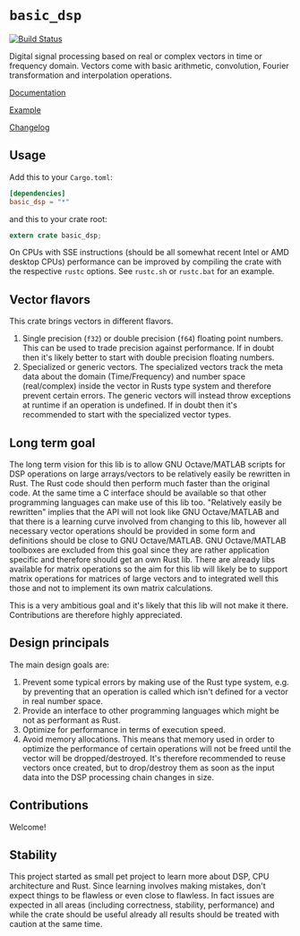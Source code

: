 # `basic_dsp`

[![Build Status](https://api.travis-ci.org/liebharc/basic_dsp.png)](https://travis-ci.org/liebharc/basic_dsp)

Digital signal processing based on real or complex vectors in time or frequency domain. Vectors come with basic arithmetic, convolution, Fourier transformation and interpolation operations.

[Documentation](https://liebharc.github.io/basic_dsp/basic_dsp/)

[Example](https://github.com/liebharc/basic_dsp/blob/master/examples/modulation.rs)

[Changelog](https://github.com/liebharc/basic_dsp/blob/master/Changelog.md)

## Usage

Add this to your `Cargo.toml`:

```toml
[dependencies]
basic_dsp = "*"
```

and this to your crate root:

```rust
extern crate basic_dsp;
```

On CPUs with SSE instructions (should be all somewhat recent Intel or AMD desktop CPUs) performance can be improved by compiling the crate with the respective `rustc` options. See `rustc.sh` or `rustc.bat` for an example.

## Vector flavors
This crate brings vectors in different flavors.

1. Single precision (`f32`) or double precision (`f64`) floating point numbers. This can be used to trade precision against performance. If in doubt then it's likely better to start with double precision floating numbers.
2. Specialized or generic vectors. The specialized vectors track the meta data about the domain (Time/Frequency) and number space (real/complex) inside the vector in Rusts type system and therefore prevent certain errors. The generic vectors will instead throw exceptions at runtime if an operation is undefined. If in doubt then it's recommended to start with the specialized vector types.

## Long term goal
The long term vision for this lib is to allow GNU Octave/MATLAB scripts for DSP operations on large arrays/vectors to be relatively easily be rewritten in Rust. The Rust code should then perform much faster than the original code. At the same time a C interface should be available so that other programming languages can make use of this lib too. "Relatively easily be rewritten" implies that the API will not look like GNU Octave/MATLAB and that there is a learning curve involved from changing to this lib, however all necessary vector operations should be provided in some form and definitions should be close to GNU Octave/MATLAB. GNU Octave/MATLAB toolboxes are excluded from this goal since they are rather application specific and therefore should get an own Rust lib. There are already libs available for matrix operations so the aim for this lib will likely be to support matrix operations for matrices of large vectors and to integrated well this those and not to implement its own matrix calculations.

This is a very ambitious goal and it's likely that this lib will not make it there. Contributions are therefore highly appreciated.

## Design principals
The main design goals are:

1. Prevent some typical errors by making use of the Rust type system, e.g. by preventing that an operation is called which isn't defined for a vector in real number space.
2. Provide an interface to other programming languages which might be not as performant as Rust.
3. Optimize for performance in terms of execution speed.
4. Avoid memory allocations. This means that memory used in order to optimize the performance of certain operations will not be freed until the vector will be dropped/destroyed. It's therefore recommended to reuse vectors once created, but to drop/destroy them as soon as the input data into the DSP processing chain changes in size.

## Contributions
Welcome!

## Stability
This project started as small pet project to learn more about DSP, CPU architecture and Rust. Since learning involves making mistakes, don't expect things to be flawless or even close to flawless. In fact issues are expected in all areas (including correctness, stability, performance) and while the crate should be useful already all results should be treated with caution at the same time.